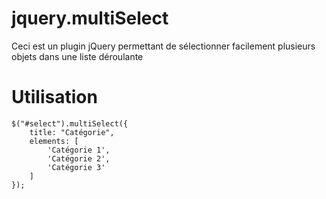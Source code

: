 jquery.multiSelect
==================

Ceci est un plugin jQuery permettant de sélectionner facilement plusieurs objets dans une liste déroulante


Utilisation
===========
<pre><code>$("#select").multiSelect({
    title: "Catégorie",
    elements: [
        'Catégorie 1',
        'Catégorie 2',
        'Catégorie 3'
    ]
});
</code></pre>
